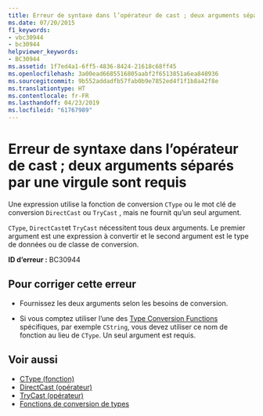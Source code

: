 ```yaml
---
title: Erreur de syntaxe dans l’opérateur de cast ; deux arguments séparés par une virgule sont requis
ms.date: 07/20/2015
f1_keywords:
- vbc30944
- bc30944
helpviewer_keywords:
- BC30944
ms.assetid: 1f7ed4a1-6ff5-4836-8424-21618c68ff45
ms.openlocfilehash: 3a00ead6685516805aabf2f6513851a6ea848936
ms.sourcegitcommit: 9b552addadfb57fab0b9e7852ed4f1f1b8a42f8e
ms.translationtype: HT
ms.contentlocale: fr-FR
ms.lasthandoff: 04/23/2019
ms.locfileid: "61767989"
---
```

# <a name="syntax-error-in-cast-operator-two-arguments-separated-by-comma-are-required"></a>Erreur de syntaxe dans l’opérateur de cast ; deux arguments séparés par une virgule sont requis
Une expression utilise la fonction de conversion `CType` ou le mot clé de conversion `DirectCast` ou `TryCast` , mais ne fournit qu’un seul argument.  
  
 `CType`, `DirectCast`et `TryCast` nécessitent tous deux arguments. Le premier argument est une expression à convertir et le second argument est le type de données ou de classe de conversion.  
  
 **ID d’erreur :** BC30944  
  
## <a name="to-correct-this-error"></a>Pour corriger cette erreur  
  
- Fournissez les deux arguments selon les besoins de conversion.  
  
- Si vous comptez utiliser l’une des [Type Conversion Functions](../../visual-basic/language-reference/functions/type-conversion-functions.md) spécifiques, par exemple `CString`, vous devez utiliser ce nom de fonction au lieu de `CType`. Un seul argument est requis.  
  
## <a name="see-also"></a>Voir aussi

- [CType (fonction)](../../visual-basic/language-reference/functions/ctype-function.md)
- [DirectCast (opérateur)](../../visual-basic/language-reference/operators/directcast-operator.md)
- [TryCast (opérateur)](../../visual-basic/language-reference/operators/trycast-operator.md)
- [Fonctions de conversion de types](../../visual-basic/language-reference/functions/type-conversion-functions.md)
